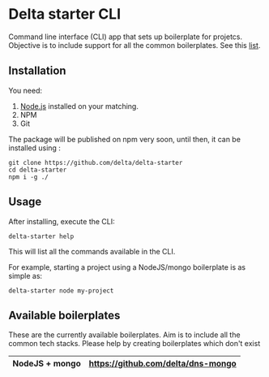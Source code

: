 # Delta starter CLI

Command line interface (CLI) app that sets up boilerplate for projetcs. Objective is to include support for all the common boilerplates. See this [list](##available-boilerplates).

## Installation

You need:
1. [Node.js](https://nodejs.org) installed on your matching.  
2. NPM
3. Git
<!-- 
To install:
`npm install -g delta-starter` -->

The package will be published on npm very soon, until then, it can be installed using :

```shell
git clone https://github.com/delta/delta-starter
cd delta-starter
npm i -g ./
```

## Usage

After installing, execute the CLI:

`delta-starter help`

This will list all the commands available in the CLI.

For example, starting a project using a NodeJS/mongo boilerplate is as simple as:

`delta-starter node my-project`

## Available boilerplates

These are the currently available boilerplates. Aim is to include all the common tech stacks. Please help by creating boilerplates which don't exist

| NodeJS + mongo  | https://github.com/delta/dns-mongo |
|-----------------|------------------------------------|

